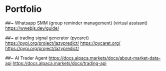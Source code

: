 # Portfolio

##~ Whatsapp SMM (group reminder management) (virtual assisant)
  https://wwebjs.dev/guide/
  
##~ ai trading signal generator (pycaret)
  https://pypi.org/project/lazypredict/
  https://pycaret.org/
  https://pypi.org/project/lazypredict/

##~ AI Trader Agent
  https://docs.alpaca.markets/docs/about-market-data-api
  https://docs.alpaca.markets/docs/trading-api
  
